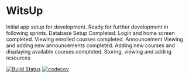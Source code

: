 # WitsUp 
Initial app setup for development.
Ready for further development in following sprints.
Database Setup Completed.
Login and home screen completed.
Viewing enrolled courses completed.
Announcement Viewing and adding new announcements completed.
Adding new courses and displaying available courses completed.
Storing, viewing and adding resources

[![Build Status](https://travis-ci.org/WitsUpWesley/WitsUp.svg?branch=master)](https://travis-ci.org/WitsUpWesley/WitsUp)
[![codecov](https://codecov.io/gh/WitsUpWesley/WitsUp/branch/master/graph/badge.svg)](https://codecov.io/gh/WitsUpWesley/WitsUp)
